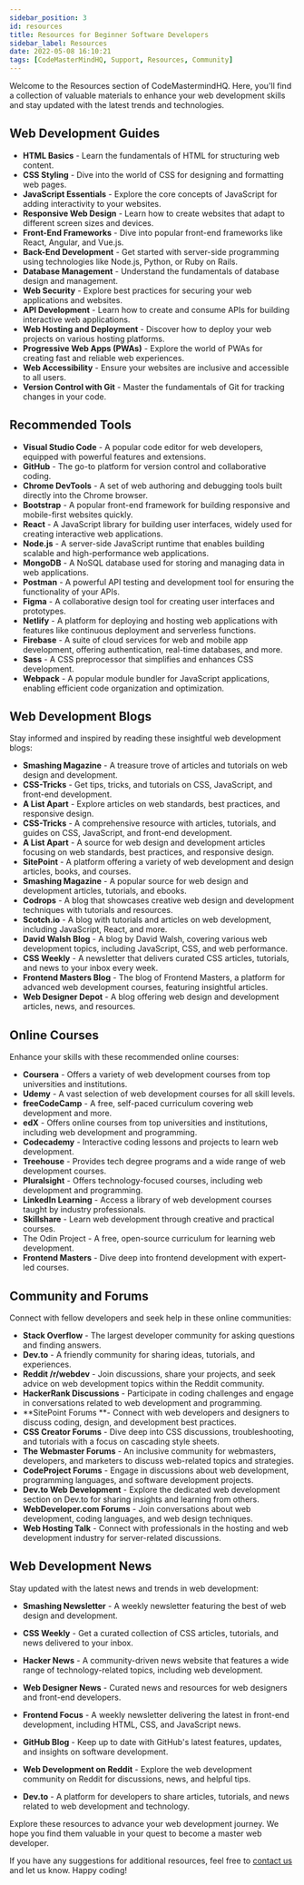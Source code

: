 ```yaml
---
sidebar_position: 3
id: resources
title: Resources for Beginner Software Developers
sidebar_label: Resources
date: 2022-05-08 16:10:21
tags: [CodeMasterMindHQ, Support, Resources, Community]
---
```


Welcome to the Resources section of CodeMastermindHQ. Here, you'll find a collection of valuable materials to enhance your web development skills and stay updated with the latest trends and technologies.

## Web Development Guides

- **HTML Basics** - Learn the fundamentals of HTML for structuring web content.
- **CSS Styling** - Dive into the world of CSS for designing and formatting web pages.
- **JavaScript Essentials** - Explore the core concepts of JavaScript for adding interactivity to your websites.
- **Responsive Web Design** - Learn how to create websites that adapt to different screen sizes and devices.
- **Front-End Frameworks** - Dive into popular front-end frameworks like React, Angular, and Vue.js.
- **Back-End Development** - Get started with server-side programming using technologies like Node.js, Python, or Ruby on Rails.
- **Database Management** - Understand the fundamentals of database design and management.
- **Web Security** - Explore best practices for securing your web applications and websites.
- **API Development** - Learn how to create and consume APIs for building interactive web applications.
- **Web Hosting and Deployment** - Discover how to deploy your web projects on various hosting platforms.
- **Progressive Web Apps (PWAs)** - Explore the world of PWAs for creating fast and reliable web experiences.
- **Web Accessibility** - Ensure your websites are inclusive and accessible to all users.
- **Version Control with Git** - Master the fundamentals of Git for tracking changes in your code.


## Recommended Tools

- **Visual Studio Code** - A popular code editor for web developers, equipped with powerful features and extensions.
- **GitHub** - The go-to platform for version control and collaborative coding.
- **Chrome DevTools** - A set of web authoring and debugging tools built directly into the Chrome browser.
- **Bootstrap** - A popular front-end framework for building responsive and mobile-first websites quickly.
- **React** - A JavaScript library for building user interfaces, widely used for creating interactive web applications.
- **Node.js** - A server-side JavaScript runtime that enables building scalable and high-performance web applications.
- **MongoDB** - A NoSQL database used for storing and managing data in web applications.
- **Postman** - A powerful API testing and development tool for ensuring the functionality of your APIs.
- **Figma** - A collaborative design tool for creating user interfaces and prototypes.
- **Netlify** - A platform for deploying and hosting web applications with features like continuous deployment and serverless functions.
- **Firebase** - A suite of cloud services for web and mobile app development, offering authentication, real-time databases, and more.
- **Sass** - A CSS preprocessor that simplifies and enhances CSS development.
- **Webpack** - A popular module bundler for JavaScript applications, enabling efficient code organization and optimization.

## Web Development Blogs

Stay informed and inspired by reading these insightful web development blogs:

- **Smashing Magazine** - A treasure trove of articles and tutorials on web design and development.
- **CSS-Tricks** - Get tips, tricks, and tutorials on CSS, JavaScript, and front-end development.
- **A List Apart** - Explore articles on web standards, best practices, and responsive design.
- **CSS-Tricks** - A comprehensive resource with articles, tutorials, and guides on CSS, JavaScript, and front-end development.
- **A List Apart** - A source for web design and development articles focusing on web standards, best practices, and responsive design.
- **SitePoint** - A platform offering a variety of web development and design articles, books, and courses.
- **Smashing Magazine** - A popular source for web design and development articles, tutorials, and ebooks.
- **Codrops** - A blog that showcases creative web design and development techniques with tutorials and resources.
- **Scotch.io** - A blog with tutorials and articles on web development, including JavaScript, React, and more.
- **David Walsh Blog** - A blog by David Walsh, covering various web development topics, including JavaScript, CSS, and web performance.
- **CSS Weekly** - A newsletter that delivers curated CSS articles, tutorials, and news to your inbox every week.
- **Frontend Masters Blog** - The blog of Frontend Masters, a platform for advanced web development courses, featuring insightful articles.
- **Web Designer Depot** - A blog offering web design and development articles, news, and resources.

## Online Courses

Enhance your skills with these recommended online courses:

- **Coursera** - Offers a variety of web development courses from top universities and institutions.
- **Udemy** - A vast selection of web development courses for all skill levels.
- **freeCodeCamp** - A free, self-paced curriculum covering web development and more.
- **edX** - Offers online courses from top universities and institutions, including web development and programming.
- **Codecademy** - Interactive coding lessons and projects to learn web development.
- **Treehouse** - Provides tech degree programs and a wide range of web development courses.
- **Pluralsight** - Offers technology-focused courses, including web development and programming.
- **LinkedIn Learning** - Access a library of web development courses taught by industry professionals.
- **Skillshare** - Learn web development through creative and practical courses.
- The Odin Project - A free, open-source curriculum for learning web development.
- **Frontend Masters** - Dive deep into frontend development with expert-led courses.

## Community and Forums

Connect with fellow developers and seek help in these online communities:

- **Stack Overflow** - The largest developer community for asking questions and finding answers.
- **Dev.to** - A friendly community for sharing ideas, tutorials, and experiences.
- **Reddit /r/webdev** - Join discussions, share your projects, and seek advice on web development topics within the Reddit community.
- **HackerRank Discussions** - Participate in coding challenges and engage in conversations related to web development and programming.
- **SitePoint Forums **- Connect with web developers and designers to discuss coding, design, and development best practices.
- **CSS Creator Forums** - Dive deep into CSS discussions, troubleshooting, and tutorials with a focus on cascading style sheets.
- **The Webmaster Forums** - An inclusive community for webmasters, developers, and marketers to discuss web-related topics and strategies.
- **CodeProject Forums** - Engage in discussions about web development, programming languages, and software development projects.
- **Dev.to Web Development** - Explore the dedicated web development section on Dev.to for sharing insights and learning from others.
- **WebDeveloper.com Forums** - Join conversations about web development, coding languages, and web design techniques.
- **Web Hosting Talk** - Connect with professionals in the hosting and web development industry for server-related discussions.

## Web Development News

Stay updated with the latest news and trends in web development:

- **Smashing Newsletter** - A weekly newsletter featuring the best of web design and development.
- **CSS Weekly** - Get a curated collection of CSS articles, tutorials, and news delivered to your inbox.
- **Hacker News** - A community-driven news website that features a wide range of technology-related topics, including web development.
- **Web Designer News** - Curated news and resources for web designers and front-end developers.

- **Frontend Focus** - A weekly newsletter delivering the latest in front-end development, including HTML, CSS, and JavaScript news.

- **GitHub Blog** - Keep up to date with GitHub's latest features, updates, and insights on software development.

- **Web Development on Reddit** - Explore the web development community on Reddit for discussions, news, and helpful tips.

- **Dev.to** - A platform for developers to share articles, tutorials, and news related to web development and technology.


Explore these resources to advance your web development journey. We hope you find them valuable in your quest to become a master web developer.

If you have any suggestions for additional resources, feel free to [contact us](./README.md) and let us know. Happy coding!